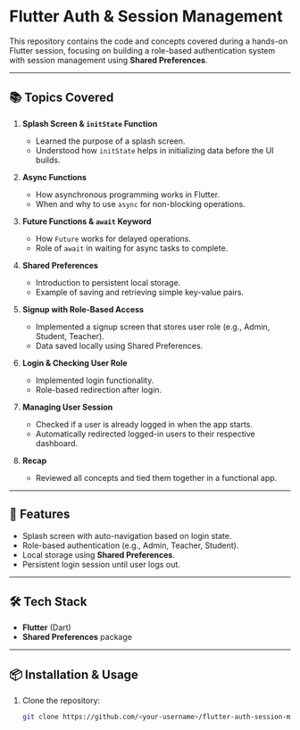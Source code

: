 # Flutter Auth & Session Management

This repository contains the code and concepts covered during a hands-on Flutter session, focusing on building a role-based authentication system with session management using **Shared Preferences**.

---

## 📚 Topics Covered

1. **Splash Screen & `initState` Function**
   - Learned the purpose of a splash screen.
   - Understood how `initState` helps in initializing data before the UI builds.
   
2. **Async Functions**
   - How asynchronous programming works in Flutter.
   - When and why to use `async` for non-blocking operations.

3. **Future Functions & `await` Keyword**
   - How `Future` works for delayed operations.
   - Role of `await` in waiting for async tasks to complete.

4. **Shared Preferences**
   - Introduction to persistent local storage.
   - Example of saving and retrieving simple key-value pairs.

5. **Signup with Role-Based Access**
   - Implemented a signup screen that stores user role (e.g., Admin, Student, Teacher).
   - Data saved locally using Shared Preferences.

6. **Login & Checking User Role**
   - Implemented login functionality.
   - Role-based redirection after login.

7. **Managing User Session**
   - Checked if a user is already logged in when the app starts.
   - Automatically redirected logged-in users to their respective dashboard.

8. **Recap**
   - Reviewed all concepts and tied them together in a functional app.

---

## 🚀 Features
- Splash screen with auto-navigation based on login state.
- Role-based authentication (e.g., Admin, Teacher, Student).
- Local storage using **Shared Preferences**.
- Persistent login session until user logs out.

---

## 🛠️ Tech Stack
- **Flutter** (Dart)
- **Shared Preferences** package

---

## 📦 Installation & Usage
1. Clone the repository:
   ```bash
   git clone https://github.com/<your-username>/flutter-auth-session-management.git
